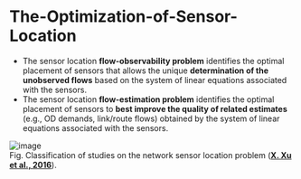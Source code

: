 # The-Optimization-of-Sensor-Location
 - The sensor location **flow-observability problem** identifies the optimal placement of sensors that allows the unique **determination of the unobserved flows** based on the system of linear equations associated with the sensors.        
 - The sensor location **flow-estimation problem** identifies the optimal placement of sensors to **best improve the quality of related estimates** (e.g., OD demands, link/route flows) obtained by the system of linear equations associated with the sensors. 

![image](https://ars.els-cdn.com/content/image/1-s2.0-S0191261516000436-gr1.jpg)      
Fig.  Classification of studies on the network sensor location problem ([**X. Xu et al., 2016**](https://www.sciencedirect.com/science/article/pii/S0191261516000436?via%3Dihub)).     
